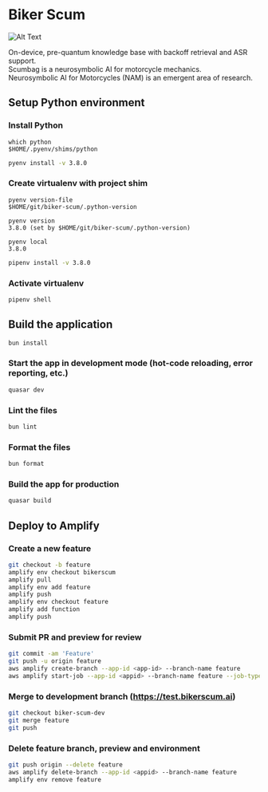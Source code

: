 # Biker Scum

![Alt Text](https://static.wikia.nocookie.net/wasteland/images/4/4a/WL_ani_115.gif)

On-device, pre-quantum knowledge base with backoff retrieval and ASR support.<br>
Scumbag is a neurosymbolic AI for motorcycle mechanics.<br>
Neurosymbolic AI for Motorcycles (NAM) is an emergent area of research.

## Setup Python environment

### Install Python

```shell
which python
$HOME/.pyenv/shims/python
```

```bash
pyenv install -v 3.8.0
```

### Create virtualenv with project shim

```shell
pyenv version-file
$HOME/git/biker-scum/.python-version
```

```shell
pyenv version
3.8.0 (set by $HOME/git/biker-scum/.python-version)
```

```shell
pyenv local
3.8.0
```

```bash
pipenv install -v 3.8.0
```

### Activate virtualenv

```bash
pipenv shell
```

## Build the application

```bash
bun install
```

### Start the app in development mode (hot-code reloading, error reporting, etc.)

```bash
quasar dev
```

### Lint the files

```bash
bun lint
```

### Format the files

```bash
bun format
```

### Build the app for production

```bash
quasar build
```

## Deploy to Amplify

### Create a new feature

```bash
git checkout -b feature
amplify env checkout bikerscum
amplify pull
amplify env add feature
amplify push
amplify env checkout feature
amplify add function
amplify push
```

### Submit PR and preview for review

```bash
git commit -am 'Feature'
git push -u origin feature
aws amplify create-branch --app-id <app-id> --branch-name feature
aws amplify start-job --app-id <appid> --branch-name feature --job-type RELEASE
```

### Merge to development branch (https://test.bikerscum.ai)

```bash
git checkout biker-scum-dev
git merge feature
git push
```

### Delete feature branch, preview and environment

```bash
git push origin --delete feature
aws amplify delete-branch --app-id <appid> --branch-name feature
amplify env remove feature
```
